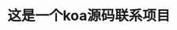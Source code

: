 <!--
 * @Author: fuzhenghao
 * @Date: 2021-09-16 16:51:03
 * @LastEditTime: 2021-09-16 16:51:04
 * @LastEditors: fuzhenghao
 * @Description: 
 * @FilePath: \koa_piracy\README.md
 * 
-->
# 这是一个koa源码联系项目